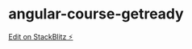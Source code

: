 # angular-course-getready

[Edit on StackBlitz ⚡️](https://stackblitz.com/edit/angular-course-getready)